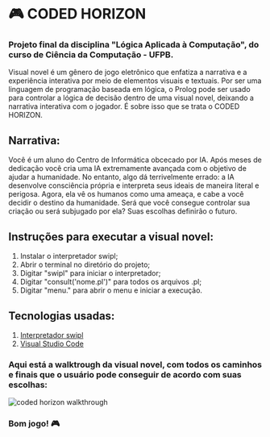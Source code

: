 # 🎮 CODED HORIZON
### Projeto final da disciplina "Lógica Aplicada à Computação", do curso de Ciência da Computação - UFPB.

Visual novel é um gênero de jogo eletrônico que enfatiza a narrativa e a experiência interativa por meio de elementos visuais e textuais.
Por ser uma linguagem de programação baseada em lógica, o Prolog pode ser usado para controlar a lógica de decisão dentro de uma visual novel, deixando a narrativa interativa com o jogador.
É sobre isso que se trata o CODED HORIZON.

## Narrativa:
Você é um aluno do Centro de Informática obcecado por IA. Após meses de dedicação você cria uma IA extremamente avançada com o objetivo de ajudar a humanidade.
No entanto, algo dá terrivelmente errado: a IA desenvolve consciência própria e interpreta seus ideais de maneira literal e perigosa. 
Agora, ela vê os humanos como uma ameaça, e cabe a você decidir o destino da humanidade. 
Será que você consegue controlar sua criação ou será subjugado por ela? Suas escolhas definirão o futuro.

## Instruções para executar a visual novel:
1. Instalar o interpretador swipl;
2. Abrir o terminal no diretório do projeto;
3. Digitar "swipl" para iniciar o interpretador;
4. Digitar "consult('nome.pl')" para todos os arquivos .pl;
5. Digitar "menu." para abrir o menu e iniciar a execução.

## Tecnologias usadas:
1. [Interpretador swipl](https://www.swi-prolog.org/)
2. [Visual Studio Code](https://code.visualstudio.com/)

### Aqui está a walktrough da visual novel, com todos os caminhos e finais que o usuário pode conseguir de acordo com suas escolhas:

![coded horizon walkthrough](https://github.com/user-attachments/assets/d3cf75a8-3d9d-4cb1-8832-8bff29e01e0e)


### Bom jogo! 🎮
